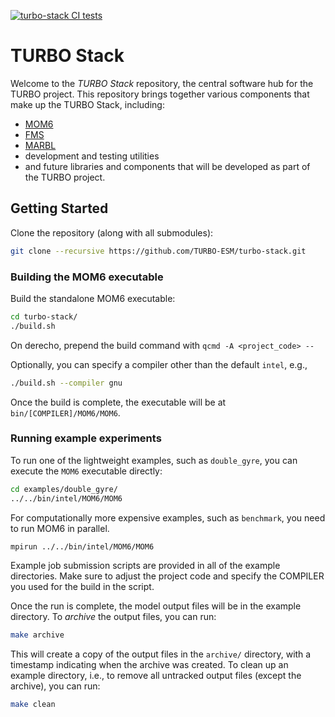 [![turbo-stack CI tests](https://github.com/TURBO-ESM/turbo-stack/actions/workflows/ci-tests.yml/badge.svg)](https://github.com/TURBO-ESM/turbo-stack/actions/workflows/ci-tests.yml)

# TURBO Stack

Welcome to the *TURBO Stack* repository, the central software hub for the TURBO project.
This repository brings together various components that make up the TURBO Stack, including:

 - [MOM6](https://github.com/TURBO-ESM/MOM6)
 - [FMS](https://github.com/TURBO-ESM/FMS)
 - [MARBL](https://github.com/marbl-ecosys/MARBL)
 - development and testing utilities
 - and future libraries and components that will be developed as part of the TURBO project.

## Getting Started

Clone the repository (along with all submodules):

```bash
git clone --recursive https://github.com/TURBO-ESM/turbo-stack.git
```


### Building the MOM6 executable
Build the standalone MOM6 executable:

```bash 
cd turbo-stack/
./build.sh
```

On derecho, prepend the build command with `qcmd -A <project_code> --`

Optionally, you can specify a compiler other than the default `intel`, e.g.,

```bash
./build.sh --compiler gnu
```

Once the build is complete, the executable will be at `bin/[COMPILER]/MOM6/MOM6`.

### Running example experiments

To run one of the lightweight examples, such as `double_gyre`, you can execute the `MOM6` executable directly:

```bash
cd examples/double_gyre/
../../bin/intel/MOM6/MOM6
```

For computationally more expensive examples, such as `benchmark`, you need to run MOM6 in parallel.

```bash
mpirun ../../bin/intel/MOM6/MOM6
```

Example job submission scripts are provided in all of the example directories. Make sure to adjust 
the project code and specify the COMPILER you used for the build in the script.

Once the run is complete, the model output files will be in the example directory.
To *archive* the output files, you can run:

```bash
make archive
```
This will create a copy of the output files in the `archive/` directory, with a timestamp indicating when the archive was created.
To clean up an example directory, i.e., to remove all untracked output files (except the archive), you can run:

```bash
make clean
```
